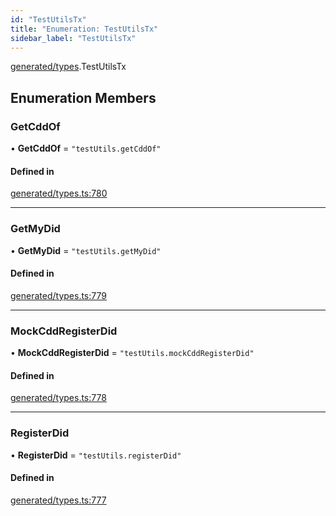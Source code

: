 ```yaml
---
id: "TestUtilsTx"
title: "Enumeration: TestUtilsTx"
sidebar_label: "TestUtilsTx"
---
```


[generated/types](../../../../modules/Generated/Types/Types.md).TestUtilsTx

## Enumeration Members

### GetCddOf

• **GetCddOf** = ``"testUtils.getCddOf"``

#### Defined in

[generated/types.ts:780](https://github.com/PolymeshAssociation/polymesh-sdk/blob/8a9158669/src/generated/types.ts#L780)

___

### GetMyDid

• **GetMyDid** = ``"testUtils.getMyDid"``

#### Defined in

[generated/types.ts:779](https://github.com/PolymeshAssociation/polymesh-sdk/blob/8a9158669/src/generated/types.ts#L779)

___

### MockCddRegisterDid

• **MockCddRegisterDid** = ``"testUtils.mockCddRegisterDid"``

#### Defined in

[generated/types.ts:778](https://github.com/PolymeshAssociation/polymesh-sdk/blob/8a9158669/src/generated/types.ts#L778)

___

### RegisterDid

• **RegisterDid** = ``"testUtils.registerDid"``

#### Defined in

[generated/types.ts:777](https://github.com/PolymeshAssociation/polymesh-sdk/blob/8a9158669/src/generated/types.ts#L777)
